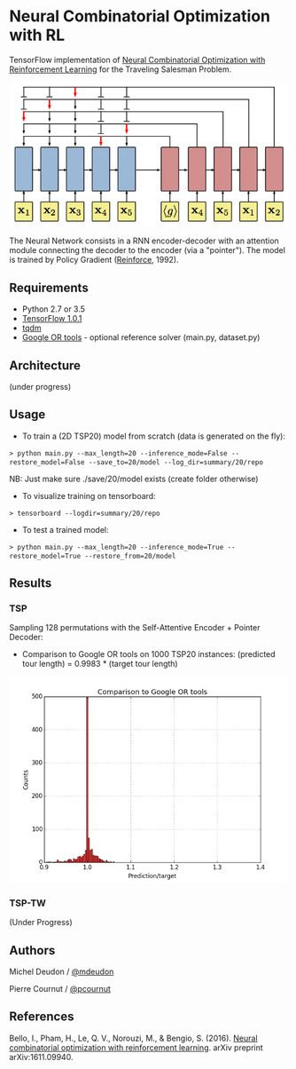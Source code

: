 # Neural Combinatorial Optimization with RL

TensorFlow implementation of [Neural Combinatorial Optimization with Reinforcement Learning](http://arxiv.org/abs/1611.09940) for the Traveling Salesman Problem.

![model](./Img/Pointer_Net.png)

The Neural Network consists in a RNN encoder-decoder with an attention module connecting the decoder to the encoder (via a "pointer"). The model is trained by Policy Gradient ([Reinforce](https://link.springer.com/article/10.1007/BF00992696), 1992).

## Requirements

- Python 2.7 or 3.5
- [TensorFlow 1.0.1](https://www.tensorflow.org/install/)
- [tqdm](https://pypi.python.org/pypi/tqdm)
- [Google OR tools](https://developers.google.com/optimization/) - optional reference solver (main.py, dataset.py)

## Architecture

(under progress)

## Usage

- To train a (2D TSP20) model from scratch (data is generated on the fly):
```
> python main.py --max_length=20 --inference_mode=False --restore_model=False --save_to=20/model --log_dir=summary/20/repo
```

NB: Just make sure ./save/20/model exists (create folder otherwise)

- To visualize training on tensorboard:
```
> tensorboard --logdir=summary/20/repo
```

- To test a trained model:
```
> python main.py --max_length=20 --inference_mode=True --restore_model=True --restore_from=20/model
```

## Results

### TSP

Sampling 128 permutations with the Self-Attentive Encoder + Pointer Decoder:

- Comparison to Google OR tools on 1000 TSP20 instances: (predicted tour length) = 0.9983 * (target tour length)

![Self_Net_TSP20](./Img/Self_Net_TSP20.1_AC_0.9983.png)

### TSP-TW

(Under Progress)

## Authors

Michel Deudon / [@mdeudon](https://github.com/MichelDeudon)

Pierre Cournut / [@pcournut](https://github.com/pcournut)

## References
Bello, I., Pham, H., Le, Q. V., Norouzi, M., & Bengio, S. (2016). [Neural combinatorial optimization with reinforcement learning](https://arxiv.org/abs/1611.09940). arXiv preprint arXiv:1611.09940.
